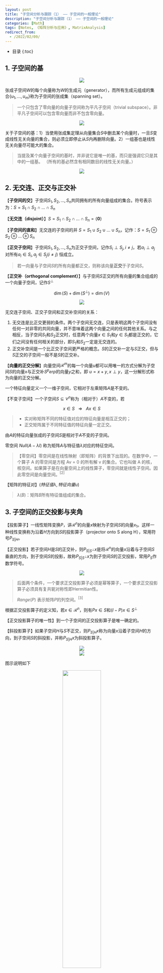 ```yaml
---
layout: post
title: "子空间分析与跟踪（1） —— 子空间的一般理论"
description: "子空间分析与跟踪（1） —— 子空间的一般理论"
categories: [Math]
tags: [Notes, 《矩阵分析与应用》, MatrixAnalysis]
redirect_from:
  - /2022/02/09/
---
```


<head>
    <script src="https://cdn.mathjax.org/mathjax/latest/MathJax.js?config=TeX-AMS-MML_HTMLorMML" type="text/javascript"></script>
    <script type="text/x-mathjax-config">
        MathJax.Hub.Config({
            tex2jax: {
            skipTags: ['script', 'noscript', 'style', 'textarea', 'pre'],
            inlineMath: [['$','$']]
            }
        });
    </script>
</head>

- 目录
{:toc}

## 1. 子空间的基

<div align=center><img src="https://cdn.jsdelivr.net/gh/AuthurWhywait/images/20220211165627.png"/></div>

张成子空间$W$的每个向量称为$W$的生成元（generator），而所有生成元组成的集合$\{u_1,...,u_m\}$称为子空间的张成集（spanning set）。

> 一个只包含了零向量的向量子空间称为平凡子空间（trivial subspace）。非平凡子空间可以包含零向量而非不包含零向量。

<div align=center><img src="https://cdn.jsdelivr.net/gh/AuthurWhywait/images/20220211165717.png"/></div>

关于子空间的基：1）当使用张成集定理从向量集合$S$中删去某个向量时，一旦$S$变成线性无关向量的集合，则必须立即停止从$S$内再删除向量。2）一组基也是线性无关向量尽可能大的集合。

> 当提及某个向量子空间的基时，并非说它是唯一的基，而只是强调它只是其中的一组基。
> （所有的基必然含有相同数目的线性无关向量。）

<div align=center><img src="https://cdn.jsdelivr.net/gh/AuthurWhywait/images/20220211170352.png"/></div>

## 2. 无交连、正交与正交补

【**子空间的交**】子空间$S_1,S_2,...,S_n$共同拥有的所有向量组成的集合。符号表示为：$S=S_1\cap S_2\cap ...\cap S_n$

【**无交连（disjoint）**】$S=S_1\cap S_2\cap ...\cap S_n=\{\mathbf{0}\}$

【**子空间的直和**】无交连的子空间的并 $S=S_1\cup S_2\cup ...\cup S_n$，记作：$S=S_1\oplus S_2\oplus ...\oplus S_n$

【**正交子空间**】子空间$S_1,S_2,...,S_n$为正交子空间，记作$S_i\perp S_j, i\ne j$，若$a_i\perp a_j$对所有$a_i\in S_i,a_j\in S_j(i\ne j)$ 恒成立。

> 若一向量与子空间$S$的所有向量都正交，则称该向量**正交**于子空间$S$。

【**正交补（orthogonal complement）**】与子空间$S$正交的所有向量的集合组成的一个向量子空间，记作$S^\perp$

$$
\dim(S)+\dim(S^\perp)=\dim(V)
$$

<div align=center><img src="https://cdn.jsdelivr.net/gh/AuthurWhywait/images/20220211181633.png"/></div>

无交连子空间、正交子空间和正交补空间的关系：

1. 无交连是比正交更弱的条件。两个子空间无交连，只是表明这两个子空间没有任何一对非零的共同向量，并不意味着这两个向量之间的任何其他关系。与之相反，当子空间$S_1$和$S_2$正交时，任意两个向量$x\in S_1$和$y\in S_1$都是正交的，它们之间没有任何相关的部分，即$S_1$和$S_2$一定是无交连的。
2. 正交补空间是一个比正交子空间更严格的概念。$S$的正交补一定与$S$正交，但与$S$正交的子空间一般不是$S$的正交补。

【**向量的正交分解**】向量空间$\mathcal{R}^m$的每一个向量$u$都可以用唯一的方式分解为子空间$S$的向量$x$与正交补$S^perp$的向量$y$之和，即 $u=x+y,x\perp y$，这一分解形式称为向量的正交分解。

一个特征向量定义一个一维子空间，它相对于左乘矩阵$A$是不变的。

【不变子空间】一个子空间$S\subseteq\mathcal{C}^n$称为（相对于）$A$不变的，若

$$
x\in S~~~\Rightarrow~~~Ax\in S
$$

> - 实对称矩阵不同的特征值对应的特征向量是相互正交的；
> - 正交矩阵属于不同特征值的特征向量一定正交。

由$A$的特征向量张成的子空间$S$是相对于$A$不变的子空间。

零空间 $Null(A-\lambda I)$ 称为矩阵$A$与特征值$\lambda$对应的特征空间。

>【零空间】零空间是在线性映射（即矩阵）的背景下出现的。在数学中，一个算子 A 的零空间是方程 Av = 0 的所有解 v 的集合。它也叫做 A 的核，核空间。如果算子是在向量空间上的线性算子，零空间就是线性子空间。因此零空间是向量空间。$^{[2]}$

【矩阵的特征对】$(特征值\lambda, 特征向量u)$

> $\lambda(B)$：矩阵$B$所有特征值组成的集合。

## 3. 子空间的正交投影与夹角

【投影算子】一线性矩阵变换$P$，讲$\mathcal{R}^n$的向量$x$映射为子空间$S$的向量$x_1$。这样一种线性变换称为沿着$H$方向到$S$的投影算子（projector onto S along H），常用符号$P_{S\vert H}$。

【正交投影】若子空间$H$是$S$的正交补，则$P_{S\vert S^\perp}x$是将$\mathcal{R}^n$的向量$x$沿着与子空间$S$垂直的方向，到子空间$S$的投影，故称$P_{S\vert S^\perp}x$为到子空间$S$的正交投影，常用$P_S$作数学符号。

<div align=center><img src="https://cdn.jsdelivr.net/gh/AuthurWhywait/images/20220211185613.png"/></div>

> 后面两个条件，一个要求正交投影算子必须是幂等算子，一个要求正交投影算子必须具有复共轭对称性即Hermitian性。
>
> $Range(P)$ 表示矩阵$P$的列空间。$^{[3]}$

根据正交投影算子的定义知，若$x\in\mathcal{R}^n$，则有$Px\in S$和$(I-P)x\in S^\perp$

【正交投影算子的唯一性】到一个子空间的正交投影算子是唯一确定的。

【斜投影算子】如果子空间$H$与$S$不正交，则$P_{S\vert H}x$称为向量$x$沿着子空间$H$的方向，到子空间$S$的斜投影，并称$P_{S\vert H}x$为斜投影算子。

<div align=center><img src="https://cdn.jsdelivr.net/gh/AuthurWhywait/images/20220211191017.png"/></div>

<div align=center><img src="https://cdn.jsdelivr.net/gh/AuthurWhywait/images/20220211191111.png"/></div>

图示说明如下

<div align=center><img src="https://cdn.jsdelivr.net/gh/AuthurWhywait/images/7506454162AA0ED039CA1A4B444E0392.png" width="50%"/></div>

<div align=center><img src="https://cdn.jsdelivr.net/gh/AuthurWhywait/images/20220211191858.png"/></div>

> 【F范数】Frobenius norm(Frobenius 范数)，有不同的定义方式$^{[4]}$。更多定义为：矩阵A的Frobenius范数定义为矩阵A各项元素的绝对值平方的总和开根。 $^{[5]}$

## 4. 主角与补角

Hilbert空间即完备的内积空间，也就是一个带有内积的完备向量空间。$^{[6]}$

<div align=center><img src="https://cdn.jsdelivr.net/gh/AuthurWhywait/images/20220211192806.png"/></div>

【最小角度】所有主角中最小的主角。

<div align=center><img src="https://cdn.jsdelivr.net/gh/AuthurWhywait/images/20220211192934.png"/></div>

<div align=center><img src="https://cdn.jsdelivr.net/gh/AuthurWhywait/images/20220211193028.png"/></div>

如果两个子空间无交连，则这两个子空间之间的补角与最小角度相同，即$\varPhi_C(H_1,H_2)=\varPhi(H_1,H_2)$

## 5. 子空间的旋转

【正交强迫一致问题】

<div align=center><img src="https://cdn.jsdelivr.net/gh/AuthurWhywait/images/20220211193412.png"/></div>

从子空间的角度看问题，正交强迫一致的运算相当于使列空间$Col(B)$旋转进入列空间$Col(A)$内。

为了实现$\Vert A-BQ\Vert^2_F$最小化，应该选择正交矩阵$Q$使得$BQ$具有与$A$**完全相同的非对角元素，并且对角元素的平方和尽可能接近。**如此一来，可以将其写成迹函数的形式

$$
\Vert A-BQ\Vert^2_F=tr(A^TA)+tr(B^TB)-2tr(Q^TB^TA)
$$

然后找出$tr(Q^TB^TA)$上界。通过矩阵乘积$B^TA$的奇异值分解得到$B^TA=U\Sigma V^T$，再定义正交矩阵$Z=V^TQ^TU$，则有

$$
tr(Q^TB^TA)=tr(Q^TU\Sigma V^T)=tr(V^TQ^TU\Sigma)=tr(Z\Sigma)=\sum_{i=1}^{n}z_{ii}\sigma_i\le\sum_{i=1}^{n}\sigma_i
$$

> using $tr(AB)=tr(BA)$

当且仅当$Z=I$即$Q=UV^T$时，等号成立。即得结论，**若$B^TA=U\Sigma V^T$是矩阵乘积$B^TA$的奇异值分解，选择$Q=UV^T$，则$tr(Q^TB^TA)$取最大值，从而使$\Vert A-BQ\Vert^2_F$取最小值。**

解矩阵$Q$称为矩阵乘积$B^TA$的正交极因子（orthogonal polar factor），因为正交强迫一致问题相当于将矩阵$A$分解为$BQ$，而这种矩阵分解称为极式分解（polar decomposition）。

---

[1] 张贤达. 矩阵分析与应用[M]. 清华大学出版社有限公司, 2004.

[2] Farjoun E D. Cellular spaces, null spaces and homotopy localization[M]. Springer, 2006.

[3] [说文解字----矩阵分析（一）矩阵中的空间与秩](https://blog.csdn.net/junshen1314/article/details/45564367)

[4] [矩阵范数](https://zh.wikipedia.org/zh-hans/%E7%9F%A9%E9%99%A3%E7%AF%84%E6%95%B8)

[5] [Frobenius norm(Frobenius 范数)s](http://www.noobyard.com/article/p-owzhrwfo-kq.html)

[6] [希尔伯特空间](https://zh.wikipedia.org/wiki/%E5%B8%8C%E5%B0%94%E4%BC%AF%E7%89%B9%E7%A9%BA%E9%97%B4)
